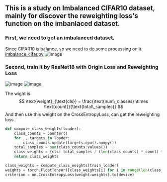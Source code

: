 ## This is a study on Imbalanced CIFAR10 dataset, mainly for discover the reweighting loss's function on the imbanlaced dataset.
### First, we need to get an imbalanced dataset. 
Since CIFAR10 is balance, so we need to do some processing on it. [imbalance_cifar.py](https://github.com/yangnan-ua/AIRecode/blob/main/imbalance_cifar.py)
![image](https://github.com/user-attachments/assets/58a2d569-88c9-4586-91c7-deab95371202)
### Second, train it by ResNet18 with Origin Loss and Reweighting Loss
![image](https://github.com/user-attachments/assets/03b6af5e-9b74-408d-acb3-20191a3ab21d)
![image](https://github.com/user-attachments/assets/9cd62042-d3f4-4e63-b3d2-edf5bb4d17c9)

The wight is $$
\text{weight}_{\text{cls}} = \frac{\text{num\_classes} \times \text{count}}{\text{total\_samples}}
$$
And then use this weight on the CrossEntropyLoss, can get the reweighting loss.
```python
def compute_class_weights(loader):
    class_counts = Counter()
    for _, targets in loader:
        class_counts.update(targets.cpu().numpy())
    total_samples = sum(class_counts.values())
    class_weights = {cls: total_samples / (len(class_counts) * count) for cls, count in class_counts.items()}
    return class_weights

class_weights = compute_class_weights(train_loader)
weights = torch.FloatTensor([class_weights[i] for i in range(len(class_weights))]).to(device)
criterion = nn.CrossEntropyLoss(weight=weights).to(device)
```
